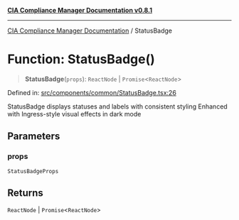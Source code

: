 [**CIA Compliance Manager Documentation v0.8.1**](../README.md)

***

[CIA Compliance Manager Documentation](../globals.md) / StatusBadge

# Function: StatusBadge()

> **StatusBadge**(`props`): `ReactNode` \| `Promise`\<`ReactNode`\>

Defined in: [src/components/common/StatusBadge.tsx:26](https://github.com/Hack23/cia-compliance-manager/blob/aea527f1006de96602c10bb201453301cffe7b07/src/components/common/StatusBadge.tsx#L26)

StatusBadge displays statuses and labels with consistent styling
Enhanced with Ingress-style visual effects in dark mode

## Parameters

### props

`StatusBadgeProps`

## Returns

`ReactNode` \| `Promise`\<`ReactNode`\>
